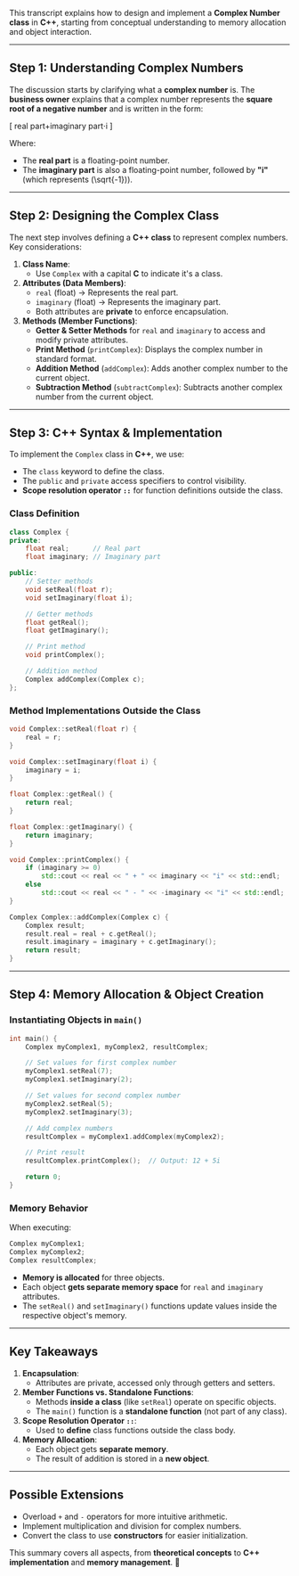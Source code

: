 This transcript explains how to design and implement a **Complex Number class** in **C++**, starting from conceptual understanding to memory allocation and object interaction.

---

## **Step 1: Understanding Complex Numbers**

The discussion starts by clarifying what a **complex number** is. The **business owner** explains that a complex number represents the **square root of a negative number** and is written in the form:

\[
real part+imaginary part⋅i
\]

Where:

- The **real part** is a floating-point number.
- The **imaginary part** is also a floating-point number, followed by **"i"** (which represents \(\sqrt{-1}\)).

---

## **Step 2: Designing the Complex Class**

The next step involves defining a **C++ class** to represent complex numbers. Key considerations:

1. **Class Name**:
   - Use `Complex` with a capital **C** to indicate it's a class.
2. **Attributes (Data Members)**:
   - `real` (float) → Represents the real part.
   - `imaginary` (float) → Represents the imaginary part.
   - Both attributes are **private** to enforce encapsulation.
3. **Methods (Member Functions)**:
   - **Getter & Setter Methods** for `real` and `imaginary` to access and modify private attributes.
   - **Print Method** (`printComplex`): Displays the complex number in standard format.
   - **Addition Method** (`addComplex`): Adds another complex number to the current object.
   - **Subtraction Method** (`subtractComplex`): Subtracts another complex number from the current object.

---

## **Step 3: C++ Syntax & Implementation**

To implement the `Complex` class in **C++**, we use:

- The `class` keyword to define the class.
- The `public` and `private` access specifiers to control visibility.
- **Scope resolution operator `::`** for function definitions outside the class.

### **Class Definition**

```cpp
class Complex {
private:
    float real;      // Real part
    float imaginary; // Imaginary part

public:
    // Setter methods
    void setReal(float r);
    void setImaginary(float i);

    // Getter methods
    float getReal();
    float getImaginary();

    // Print method
    void printComplex();

    // Addition method
    Complex addComplex(Complex c);
};
```

### **Method Implementations Outside the Class**

```cpp
void Complex::setReal(float r) {
    real = r;
}

void Complex::setImaginary(float i) {
    imaginary = i;
}

float Complex::getReal() {
    return real;
}

float Complex::getImaginary() {
    return imaginary;
}

void Complex::printComplex() {
    if (imaginary >= 0)
        std::cout << real << " + " << imaginary << "i" << std::endl;
    else
        std::cout << real << " - " << -imaginary << "i" << std::endl;
}

Complex Complex::addComplex(Complex c) {
    Complex result;
    result.real = real + c.getReal();
    result.imaginary = imaginary + c.getImaginary();
    return result;
}
```

---

## **Step 4: Memory Allocation & Object Creation**

### **Instantiating Objects in `main()`**

```cpp
int main() {
    Complex myComplex1, myComplex2, resultComplex;

    // Set values for first complex number
    myComplex1.setReal(7);
    myComplex1.setImaginary(2);

    // Set values for second complex number
    myComplex2.setReal(5);
    myComplex2.setImaginary(3);

    // Add complex numbers
    resultComplex = myComplex1.addComplex(myComplex2);

    // Print result
    resultComplex.printComplex();  // Output: 12 + 5i

    return 0;
}
```

### **Memory Behavior**

When executing:

```cpp
Complex myComplex1;
Complex myComplex2;
Complex resultComplex;
```

- **Memory is allocated** for three objects.
- Each object **gets separate memory space** for `real` and `imaginary` attributes.
- The `setReal()` and `setImaginary()` functions update values inside the respective object's memory.

---

## **Key Takeaways**

1. **Encapsulation**:
   - Attributes are private, accessed only through getters and setters.
2. **Member Functions vs. Standalone Functions**:
   - Methods **inside a class** (like `setReal`) operate on specific objects.
   - The `main()` function is a **standalone function** (not part of any class).
3. **Scope Resolution Operator `::`**:
   - Used to **define** class functions outside the class body.
4. **Memory Allocation**:
   - Each object gets **separate memory**.
   - The result of addition is stored in a **new object**.

---

## **Possible Extensions**

- Overload `+` and `-` operators for more intuitive arithmetic.
- Implement multiplication and division for complex numbers.
- Convert the class to use **constructors** for easier initialization.

This summary covers all aspects, from **theoretical concepts** to **C++ implementation** and **memory management**. 🚀
